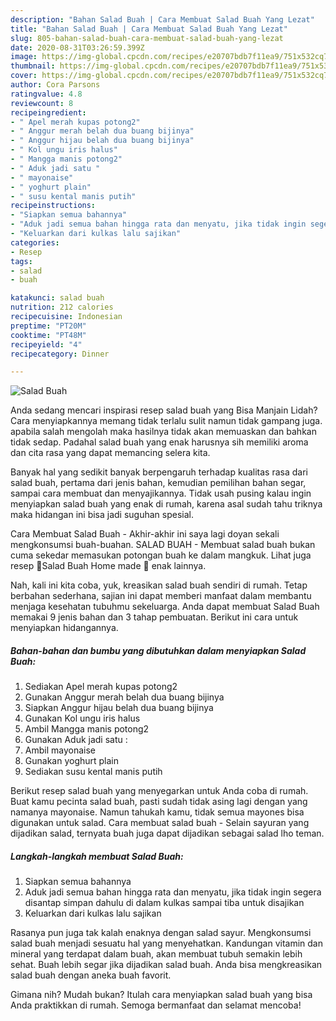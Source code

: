 ```yaml
---
description: "Bahan Salad Buah | Cara Membuat Salad Buah Yang Lezat"
title: "Bahan Salad Buah | Cara Membuat Salad Buah Yang Lezat"
slug: 805-bahan-salad-buah-cara-membuat-salad-buah-yang-lezat
date: 2020-08-31T03:26:59.399Z
image: https://img-global.cpcdn.com/recipes/e20707bdb7f11ea9/751x532cq70/salad-buah-foto-resep-utama.jpg
thumbnail: https://img-global.cpcdn.com/recipes/e20707bdb7f11ea9/751x532cq70/salad-buah-foto-resep-utama.jpg
cover: https://img-global.cpcdn.com/recipes/e20707bdb7f11ea9/751x532cq70/salad-buah-foto-resep-utama.jpg
author: Cora Parsons
ratingvalue: 4.8
reviewcount: 8
recipeingredient:
- " Apel merah kupas potong2"
- " Anggur merah belah dua buang bijinya"
- " Anggur hijau belah dua buang bijinya"
- " Kol ungu iris halus"
- " Mangga manis potong2"
- " Aduk jadi satu "
- " mayonaise"
- " yoghurt plain"
- " susu kental manis putih"
recipeinstructions:
- "Siapkan semua bahannya"
- "Aduk jadi semua bahan hingga rata dan menyatu, jika tidak ingin segera disantap simpan dahulu di dalam kulkas sampai tiba untuk disajikan"
- "Keluarkan dari kulkas lalu sajikan"
categories:
- Resep
tags:
- salad
- buah

katakunci: salad buah 
nutrition: 212 calories
recipecuisine: Indonesian
preptime: "PT20M"
cooktime: "PT48M"
recipeyield: "4"
recipecategory: Dinner

---
```



![Salad Buah](https://img-global.cpcdn.com/recipes/e20707bdb7f11ea9/751x532cq70/salad-buah-foto-resep-utama.jpg)

Anda sedang mencari inspirasi resep salad buah yang Bisa Manjain Lidah? Cara menyiapkannya memang tidak terlalu sulit namun tidak gampang juga. apabila salah mengolah maka hasilnya tidak akan memuaskan dan bahkan tidak sedap. Padahal salad buah yang enak harusnya sih memiliki aroma dan cita rasa yang dapat memancing selera kita.

Banyak hal yang sedikit banyak berpengaruh terhadap kualitas rasa dari salad buah, pertama dari jenis bahan, kemudian pemilihan bahan segar, sampai cara membuat dan menyajikannya. Tidak usah pusing kalau ingin menyiapkan salad buah yang enak di rumah, karena asal sudah tahu triknya maka hidangan ini bisa jadi suguhan spesial.

Cara Membuat Salad Buah - Akhir-akhir ini saya lagi doyan sekali mengkonsumsi buah-buahan. SALAD BUAH - Membuat salad buah bukan cuma sekedar memasukan potongan buah ke dalam mangkuk. Lihat juga resep 🍓Salad Buah Home made 🍇 enak lainnya.


Nah, kali ini kita coba, yuk, kreasikan salad buah sendiri di rumah. Tetap berbahan sederhana, sajian ini dapat memberi manfaat dalam membantu menjaga kesehatan tubuhmu sekeluarga. Anda dapat membuat Salad Buah memakai 9 jenis bahan dan 3 tahap pembuatan. Berikut ini cara untuk menyiapkan hidangannya.

<!--inarticleads1-->

##### Bahan-bahan dan bumbu yang dibutuhkan dalam menyiapkan Salad Buah:

1. Sediakan  Apel merah kupas potong2
1. Gunakan  Anggur merah belah dua buang bijinya
1. Siapkan  Anggur hijau belah dua buang bijinya
1. Gunakan  Kol ungu iris halus
1. Ambil  Mangga manis potong2
1. Gunakan  Aduk jadi satu :
1. Ambil  mayonaise
1. Gunakan  yoghurt plain
1. Sediakan  susu kental manis putih


Berikut resep salad buah yang menyegarkan untuk Anda coba di rumah. Buat kamu pecinta salad buah, pasti sudah tidak asing lagi dengan yang namanya mayonaise. Namun tahukah kamu, tidak semua mayones bisa digunakan untuk salad. Cara membuat salad buah - Selain sayuran yang dijadikan salad, ternyata buah juga dapat dijadikan sebagai salad lho teman. 

<!--inarticleads2-->

##### Langkah-langkah membuat Salad Buah:

1. Siapkan semua bahannya
1. Aduk jadi semua bahan hingga rata dan menyatu, jika tidak ingin segera disantap simpan dahulu di dalam kulkas sampai tiba untuk disajikan
1. Keluarkan dari kulkas lalu sajikan


Rasanya pun juga tak kalah enaknya dengan salad sayur. Mengkonsumsi salad buah menjadi sesuatu hal yang menyehatkan. Kandungan vitamin dan mineral yang terdapat dalam buah, akan membuat tubuh semakin lebih sehat. Buah lebih segar jika dijadikan salad buah. Anda bisa mengkreasikan salad buah dengan aneka buah favorit. 

Gimana nih? Mudah bukan? Itulah cara menyiapkan salad buah yang bisa Anda praktikkan di rumah. Semoga bermanfaat dan selamat mencoba!
